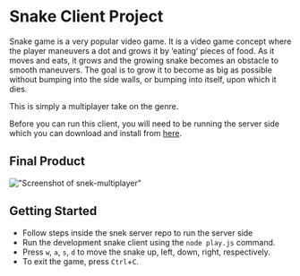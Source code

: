 # Snake Client Project

Snake game is a very popular video game. It is a video game concept where the player maneuvers a dot and grows it by ‘eating’ pieces of food. As it moves and eats, it grows and the growing snake becomes an obstacle to smooth maneuvers. The goal is to grow it to become as big as possible without bumping into the side walls, or bumping into itself, upon which it dies.

This is simply a multiplayer take on the genre.

Before you can run this client, you will need to be running the server side which you can download and install from [here](https://github.com/lighthouse-labs/snek-multiplayer). 

## Final Product

!["Screenshot of snek-multiplayer"](/assets/images/electrocat.png)

## Getting Started

- Follow steps inside the snek server repo to run the server side
- Run the development snake client using the `node play.js` command.
- Press `w`, `a`, `s`, `d` to move the snake up, left, down, right, respectively.
- To exit the game, press `Ctrl`+`C`.